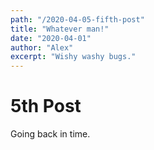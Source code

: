 ```yaml
---
path: "/2020-04-05-fifth-post"
title: "Whatever man!"
date: "2020-04-01"
author: "Alex"
excerpt: "Wishy washy bugs."
---
```


# 5th Post

Going back in time.
